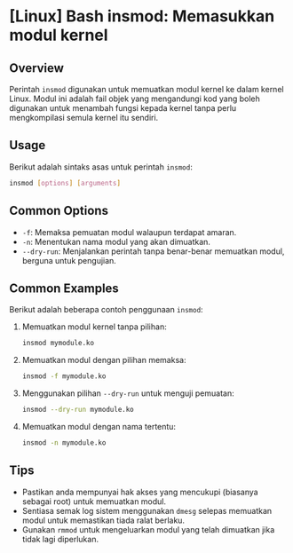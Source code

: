 # [Linux] Bash insmod: Memasukkan modul kernel

## Overview
Perintah `insmod` digunakan untuk memuatkan modul kernel ke dalam kernel Linux. Modul ini adalah fail objek yang mengandungi kod yang boleh digunakan untuk menambah fungsi kepada kernel tanpa perlu mengkompilasi semula kernel itu sendiri.

## Usage
Berikut adalah sintaks asas untuk perintah `insmod`:

```bash
insmod [options] [arguments]
```

## Common Options
- `-f`: Memaksa pemuatan modul walaupun terdapat amaran.
- `-n`: Menentukan nama modul yang akan dimuatkan.
- `--dry-run`: Menjalankan perintah tanpa benar-benar memuatkan modul, berguna untuk pengujian.

## Common Examples
Berikut adalah beberapa contoh penggunaan `insmod`:

1. Memuatkan modul kernel tanpa pilihan:
   ```bash
   insmod mymodule.ko
   ```

2. Memuatkan modul dengan pilihan memaksa:
   ```bash
   insmod -f mymodule.ko
   ```

3. Menggunakan pilihan `--dry-run` untuk menguji pemuatan:
   ```bash
   insmod --dry-run mymodule.ko
   ```

4. Memuatkan modul dengan nama tertentu:
   ```bash
   insmod -n mymodule.ko
   ```

## Tips
- Pastikan anda mempunyai hak akses yang mencukupi (biasanya sebagai root) untuk memuatkan modul.
- Sentiasa semak log sistem menggunakan `dmesg` selepas memuatkan modul untuk memastikan tiada ralat berlaku.
- Gunakan `rmmod` untuk mengeluarkan modul yang telah dimuatkan jika tidak lagi diperlukan.